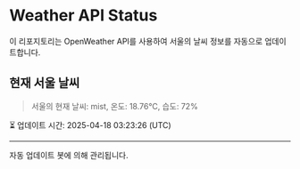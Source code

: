 
# Weather API Status

이 리포지토리는 OpenWeather API를 사용하여 서울의 날씨 정보를 자동으로 업데이트합니다.

## 현재 서울 날씨
> 서울의 현재 날씨: mist, 온도: 18.76°C, 습도: 72%

⏳ 업데이트 시간: 2025-04-18 03:23:26 (UTC)

---
자동 업데이트 봇에 의해 관리됩니다.
